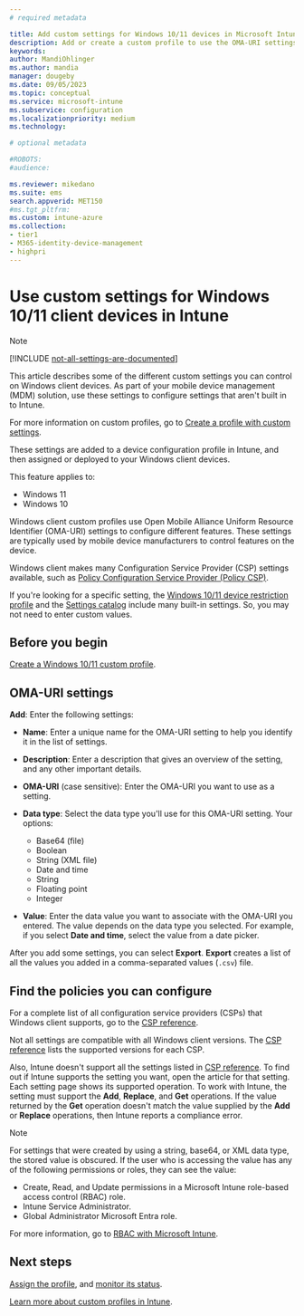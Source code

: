 ```yaml
---
# required metadata

title: Add custom settings for Windows 10/11 devices in Microsoft Intune
description: Add or create a custom profile to use the OMA-URI settings for devices running Windows 10/11 client in Microsoft Intune. Use a custom profile to add custom settings.
keywords:
author: MandiOhlinger
ms.author: mandia
manager: dougeby
ms.date: 09/05/2023
ms.topic: conceptual
ms.service: microsoft-intune
ms.subservice: configuration
ms.localizationpriority: medium
ms.technology:

# optional metadata

#ROBOTS:
#audience:

ms.reviewer: mikedano
ms.suite: ems
search.appverid: MET150
#ms.tgt_pltfrm:
ms.custom: intune-azure
ms.collection:
- tier1
- M365-identity-device-management
- highpri
---
```


# Use custom settings for Windows 10/11 client devices in Intune

> [!NOTE]
> [!INCLUDE [not-all-settings-are-documented](../includes/not-all-settings-are-documented.md)]

This article describes some of the different custom settings you can control on Windows client devices. As part of your mobile device management (MDM) solution, use these settings to configure settings that aren't built in to Intune.

For more information on custom profiles, go to [Create a profile with custom settings](custom-settings-configure.md).

These settings are added to a device configuration profile in Intune, and then assigned or deployed to your Windows client devices.

This feature applies to:

- Windows 11
- Windows 10

Windows client custom profiles use Open Mobile Alliance Uniform Resource Identifier (OMA-URI) settings to configure different features. These settings are typically used by mobile device manufacturers to control features on the device.

Windows client makes many Configuration Service Provider (CSP) settings available, such as [Policy Configuration Service Provider (Policy CSP)](/windows/configuration/provisioning-packages/how-it-pros-can-use-configuration-service-providers).

If you're looking for a specific setting, the [Windows 10/11 device restriction profile](device-restrictions-windows-10.md) and the [Settings catalog](settings-catalog.md) include many built-in settings. So, you may not need to enter custom values.

## Before you begin

[Create a Windows 10/11 custom profile](custom-settings-configure.md#create-the-profile).

## OMA-URI settings

**Add**: Enter the following settings:

- **Name**: Enter a unique name for the OMA-URI setting to help you identify it in the list of settings.
- **Description**: Enter a description that gives an overview of the setting, and any other important details.
- **OMA-URI** (case sensitive): Enter the OMA-URI you want to use as a setting.
- **Data type**: Select the data type you'll use for this OMA-URI setting. Your options:

  - Base64 (file)
  - Boolean
  - String (XML file)
  - Date and time
  - String
  - Floating point
  - Integer

- **Value**: Enter the data value you want to associate with the OMA-URI you entered. The value depends on the data type you selected. For example, if you select **Date and time**, select the value from a date picker.

After you add some settings, you can select **Export**. **Export** creates a list of all the values you added in a comma-separated values (`.csv`) file.

## Find the policies you can configure

For a complete list of all configuration service providers (CSPs) that Windows client supports, go to the [CSP reference](/windows/client-management/mdm/configuration-service-provider-reference).

Not all settings are compatible with all Windows client versions. The [CSP reference](/windows/client-management/mdm/configuration-service-provider-reference) lists the supported versions for each CSP.

Also, Intune doesn't support all the settings listed in [CSP reference](/windows/client-management/mdm/configuration-service-provider-reference). To find out if Intune supports the setting you want, open the article for that setting. Each setting page shows its supported operation. To work with Intune, the setting must support the **Add**, **Replace**, and **Get** operations. If the value returned by the **Get** operation doesn't match the value supplied by the **Add** or **Replace** operations, then Intune reports a compliance error.

> [!NOTE]
> For settings that were created by using a string, base64, or XML data type, the stored value is obscured. If the user who is accessing the value has any of the following permissions or roles, they can see the value:
>
> - Create, Read, and Update permissions in a Microsoft Intune role-based access control (RBAC) role.
> - Intune Service Administrator.
> - Global Administrator Microsoft Entra role.
>
> For more information, go to [RBAC with Microsoft Intune](../fundamentals/role-based-access-control.md).

## Next steps

[Assign the profile](device-profile-assign.md), and [monitor its status](device-profile-monitor.md).

[Learn more about custom profiles in Intune](custom-settings-configure.md).
